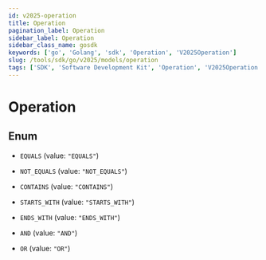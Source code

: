 ```yaml
---
id: v2025-operation
title: Operation
pagination_label: Operation
sidebar_label: Operation
sidebar_class_name: gosdk
keywords: ['go', 'Golang', 'sdk', 'Operation', 'V2025Operation']
slug: /tools/sdk/go/v2025/models/operation
tags: ['SDK', 'Software Development Kit', 'Operation', 'V2025Operation']
---
```


# Operation

## Enum

- `EQUALS` (value: `"EQUALS"`)

- `NOT_EQUALS` (value: `"NOT_EQUALS"`)

- `CONTAINS` (value: `"CONTAINS"`)

- `STARTS_WITH` (value: `"STARTS_WITH"`)

- `ENDS_WITH` (value: `"ENDS_WITH"`)

- `AND` (value: `"AND"`)

- `OR` (value: `"OR"`)
